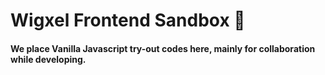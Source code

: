 # Wigxel Frontend **Sandbox** :wrench:
#### We place Vanilla Javascript try-out codes here, mainly for collaboration while developing.
